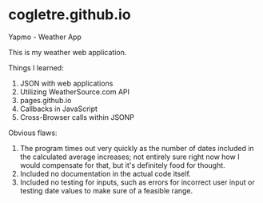 # cogletre.github.io
Yapmo - Weather App


This is my weather web application.


Things I learned:
1. JSON with web applications
2. Utilizing WeatherSource.com API
3. pages.github.io
4. Callbacks in JavaScript
5. Cross-Browser calls within JSONP

Obvious flaws:
1. The program times out very quickly as the number of dates included in the calculated average increases; not entirely sure right now how I would compensate for that, but it's definitely food for thought.
2. Included no documentation in the actual code itself.
3. Included no testing for inputs, such as errors for incorrect user input or testing date values to make sure of a feasible range.


